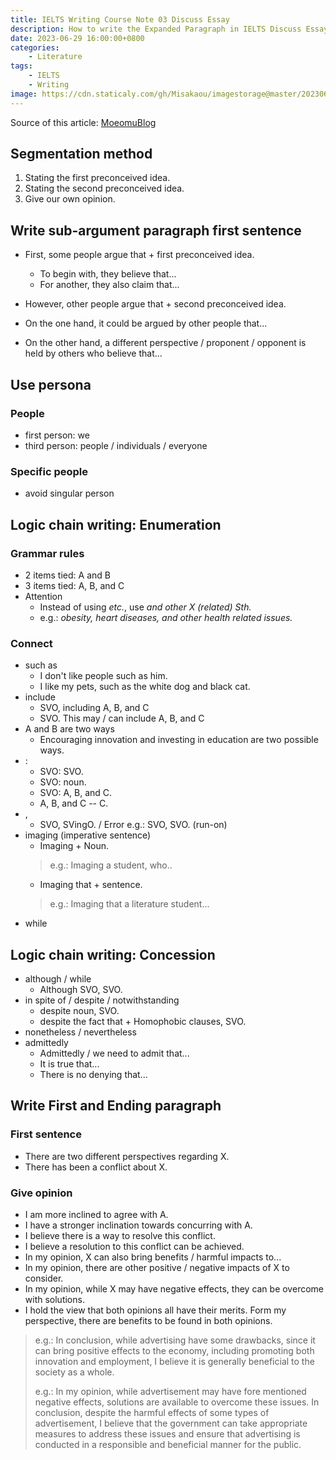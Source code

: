 ```yaml
---
title: IELTS Writing Course Note 03 Discuss Essay
description: How to write the Expanded Paragraph in IELTS Discuss Essay
date: 2023-06-29 16:00:00+0800
categories:
    - Literature
tags:
    - IELTS
    - Writing
image: https://cdn.staticaly.com/gh/Misakaou/imagestorage@master/20230630/IELTS-Writing-Course-Note-03-Discuss-Essay.573jmp76c1kw.webp
---
```


Source of this article: [MoeomuBlog](/posts/ielts-writing-course-note-03-discuss-essay/)

## Segmentation method

1. Stating the first preconceived idea.
2. Stating the second preconceived idea.
3. Give our own opinion.

## Write sub-argument paragraph first sentence

- First, some people argue that + first preconceived idea.
  - To begin with, they believe that...
  - For another, they also claim that...
- However, other people argue that + second preconceived idea.

- On the one hand, it could be argued by other people that...
- On the other hand, a different perspective / proponent / opponent is held by others who believe that...

## Use persona

### People

- first person: we
- third person: people / individuals / everyone

### Specific people

- avoid singular person

## Logic chain writing: Enumeration

### Grammar rules

- 2 items tied: A and B
- 3 items tied: A, B, and C
- Attention
  - Instead of using *etc.*, use *and other X (related) Sth.*
  - e.g.: *obesity, heart diseases, and other health related issues.*

### Connect

- such as
  - I don't like people such as him.
  - I like my pets, such as the white dog and black cat.
- include
  - SVO, including A, B, and C
  - SVO. This may / can include A, B, and C
- A and B are two ways
  - Encouraging innovation and investing in education are two possible ways.
- :
  - SVO: SVO.
  - SVO: noun.
  - SVO: A, B, and C.
  - A, B, and C -- C.
- ,
  - SVO, SVingO. / Error e.g.: SVO, SVO. (run-on)
- imaging (imperative sentence)
  - Imaging + Noun.
  > e.g.: Imaging a student, who..
  - Imaging that + sentence.
  > e.g.: Imaging that a literature student...
- while

## Logic chain writing: Concession

- although / while
  - Although SVO, SVO.
- in spite of / despite / notwithstanding
  - despite noun, SVO.
  - despite the fact that + Homophobic clauses, SVO.
- nonetheless / nevertheless
- admittedly
  - Admittedly / we need to admit that...
  - It is true that...
  - There is no denying that...

## Write First and Ending paragraph

### First sentence

- There are two different perspectives regarding X.
- There has been a conflict about X.

### Give opinion

- I am more inclined to agree with A.
- I have a stronger inclination towards concurring with A.
- I believe there is a way to resolve this conflict.
- I believe a resolution to this conflict can be achieved.
- In my opinion, X can also bring benefits / harmful impacts to...
- In my opinion, there are other positive / negative impacts of X to consider.
- In my opinion, while X may have negative effects, they can be overcome with solutions.
- I hold the view that both opinions all have their merits. Form my perspective, there are benefits to be found in both opinions.

> e.g.: In conclusion, while advertising have some drawbacks, since it can bring positive effects to the economy, including promoting both innovation and employment, I believe it is generally beneficial to the society as a whole.
>
> e.g.: In my opinion, while advertisement may have fore mentioned negative effects, solutions are available to overcome these issues. In conclusion, despite the harmful effects of some types of advertisement, I believe that the government can take appropriate measures to address these issues and ensure that advertising is conducted in a responsible and beneficial manner for the public.
